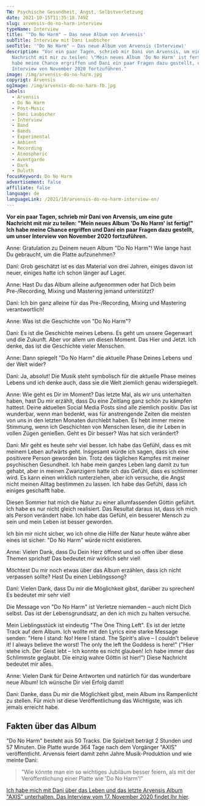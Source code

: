 ```yaml
---
TW: Psychische Gesundheit, Angst, Selbstverletzung
date: 2021-10-15T11:35:18.749Z
slug: arvensis-do-no-harm-interview
typeName: Interview
title: '"Do No Harm" – Das neue Album von Arvensis'
subTitle: Interview mit Dani Laubscher
seoTitle: '"Do No Harm" – Das neue Album von Arvensis (Interview)'
description: "Vor ein paar Tagen, schrieb mir Dani von Arvensis, um eine gute
  Nachricht mit mir zu teilen: \"Mein neues Album 'Do No Harm' ist fertig!\" Ich
  habe meine Chance ergriffen und Dani ein paar Fragen dazu gestellt, um unser
  Interview von November 2020 fortzuführen."
image: /img/arvensis-do-no-harm.jpg
copyrigt: Arvensis
ogImage: /img/arvensis-do-no-harm-fb.jpg
labels:
  - Arvensis
  - Do No Harm
  - Post-Music
  - Dani Laubscher
  - Interview
  - Band
  - Bands
  - Experimental
  - Ambient
  - Recording
  - Atmospheric
  - Aventgarde
  - Dark
  - Duluth
focusKeyword: Do No Harm
advertisement: false
affiliate: false
language: de
languageLink: /2021/10/arvensis-do-no-harm-interview-en/
---
```


**Vor ein paar Tagen, schrieb mir Dani von Arvensis, um eine gute Nachricht mit mir zu teilen: "Mein neues Album 'Do No Harm' ist fertig!" Ich habe meine Chance ergriffen und Dani ein paar Fragen dazu gestellt, um unser Interview von November 2020 fortzuführen.**

Anne: Gratulation zu Deinem neuen Album "Do No Harm"! Wie lange hast Du gebraucht, um die Platte aufzunehmen?

Dani: Grob geschätzt ist es das Material von drei Jahren, einiges davon ist neuer, einiges hatte ich schon länger auf Lager.

Anne: Hast Du das Album alleine aufgenommen oder hat Dich beim Pre-/Recording, Mixing und Mastering jemand unterstützt?

Dani: Ich bin ganz alleine für das Pre-/Recording, Mixing und Mastering verantwortlich!

Anne: Was ist die Geschichte von "Do No Harm"?

Dani: Es ist die Geschichte meines Lebens. Es geht um unsere Gegenwart und die Zukunft. Aber vor allem um diesen Moment. Das Hier und Jetzt. Ich denke, das ist die Geschichte vieler Menschen.

Anne: Dann spiegelt "Do No Harm" die aktuelle Phase Deines Lebens und der Welt wider?

Dani: Ja, absolut! Die Musik steht symbolisch für die aktuelle Phase meines Lebens und ich denke auch, dass sie die Welt ziemlich genau widerspiegelt.

Anne: Wie geht es Dir im Moment? Das letzte Mal, als wir uns unterhalten haben, hast Du mir erzählt, dass Du eine Zeitlang ganz schön zu kämpfen hattest. Deine aktuellen Social Media Posts sind alle ziemlich positiv. Das ist wunderbar, wenn man bedenkt, was für anstrengende Zeiten die meisten von uns in den letzten Monaten durchlebt haben. Es hebt immer meine Stimmung, wenn ich Geschichten von Menschen lesen, die ihr Leben in vollen Zügen genießen. Geht es Dir besser? Was hat sich verändert?

Dani: Mir geht es heute sehr viel besser. Ich habe das Gefühl, dass es mit meinem Leben aufwärts geht. Insgesamt würde ich sagen, dass ich eine positivere Person geworden bin. Trotz des täglichen Kampfes mit meiner psychischen Gesundheit. Ich habe mein ganzes Leben lang damit zu tun gehabt, aber in meinen Zwanzigern hatte ich das Gefühl, dass es schlimmer wird. Es kann einen wirklich runterziehen, aber ich versuche, die Angst nicht meinen Alltag bestimmen zu lassen. Ich habe das Gefühl, dass ich einiges geschafft habe.

Diesen Sommer hat mich die Natur zu einer allumfassenden Göttin geführt. Ich habe es nur nicht gleich realisiert. Das Resultat daraus ist, dass ich mich als Person verändert habe. Ich habe das Gefühl, ein besserer Mensch zu sein und mein Leben ist besser geworden.

Ich bin mir nicht sicher, wo ich ohne die Hilfe der Natur heute währe aber eines ist sicher: "Do No Harm" würde nicht existieren.

Anne: Vielen Dank, dass Du Dein Herz öffnest und so offen über diese Themen sprichst! Das bedeutet mir wirklich sehr viel! 

Möchtest Du mir noch etwas über das Album erzählen, dass ich nicht verpassen sollte? Hast Du einen Lieblingssong?

Dani: Vielen Dank, dass Du mir die Möglichkeit gibst, darüber zu sprechen! Es bedeutet mir sehr viel! 

Die Message von "Do No Harm" ist Verletze niemanden – auch nicht Dich selbst. Das ist der Lebensgrundsatz, an den ich mich zu halten versuche.

Mein Lieblingsstück ist eindeutig "The One Thing Left". Es ist der letzte Track auf dem Album. Ich wollte mit den Lyrics eine starke Message senden: "Here I stand: No! Here I stand. The Spirit's alive – I couldn't believe it! I always believe the worst! The only the left the Goddess is here!" ("Hier stehe ich. Der Geist lebt – Ich konnte es nicht glauben! Ich habe immer das Schlimmste geglaubt. Die einzig wahre Göttin ist hier!") Diese Nachricht bedeutet mir alles.

Anne: Vielen Dank für Deine Antworten und natürlich für das wunderbare neue Album! Ich wünsche Dir viel Erfolg damit!

Dani: Danke, dass Du mir die Möglichkeit gibst, mein Album ins Rampenlicht zu stellen. Für mich ist diese Veröffentlichung das Wichtigste, was ich jemals erreicht habe.

## Fakten über das Album

"Do No Harm" besteht aus 50 Tracks. Die Spielzeit beträgt 2 Stunden und 57 Minuten. Die Platte wurde 364 Tage nach dem Vorgänger "AXIS" veröffentlicht. Arvensis feiert damit zehn Jahre Musik-Produktion und wie meinte Dani:

> "Wie könnte man ein so wichtiges Jubiläum besser feiern, als mit der Veröffentlichung einer Platte wie 'Do No Harm'!"

[Ich habe mich mit Dani über das Leben und das letzte Arvensis Album "AXIS" unterhalten. Das Interview vom 17. November 2020 findet Ihr hier](/2020/11/arvensis-interview).